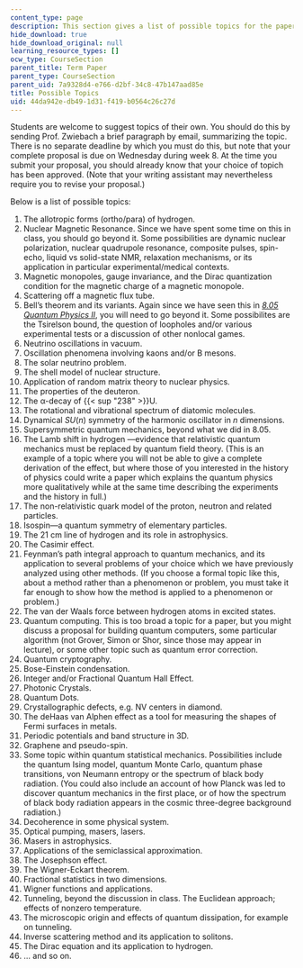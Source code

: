 ```yaml
---
content_type: page
description: This section gives a list of possible topics for the paper.
hide_download: true
hide_download_original: null
learning_resource_types: []
ocw_type: CourseSection
parent_title: Term Paper
parent_type: CourseSection
parent_uid: 7a9328d4-e766-d2bf-34c8-47b147aad85e
title: Possible Topics
uid: 44da942e-db49-1d31-f419-b0564c26c27d
---
```


Students are welcome to suggest topics of their own. You should do this by sending Prof. Zwiebach a brief paragraph by email, summarizing the topic. There is no separate deadline by which you must do this, but note that your complete proposal is due on Wednesday during week 8. At the time you submit your proposal, you should already know that your choice of topich has been approved. (Note that your writing assistant may nevertheless require you to revise your proposal.)

Below is a list of possible topics:

1.  The allotropic forms (ortho/para) of hydrogen.
2.  Nuclear Magnetic Resonance. Since we have spent some time on this in class, you should go beyond it. Some possibilities are dynamic nuclear polarization, nuclear quadrupole resonance, composite pulses, spin-echo, liquid vs solid-state NMR, relaxation mechanisms, or its application in particular experimental/medical contexts.
3.  Magnetic monopoles, gauge invariance, and the Dirac quantization condition for the magnetic charge of a magnetic monopole.
4.  Scattering off a magnetic flux tube.
5.  Bell’s theorem and its variants. Again since we have seen this in _[8.05 Quantum Physics II](/courses/8-05-quantum-physics-ii-fall-2013)_, you will need to go beyond it. Some possibilites are the Tsirelson bound, the question of loopholes and/or various experimental tests or a discussion of other nonlocal games.
6.  Neutrino oscillations in vacuum.
7.  Oscillation phenomena involving kaons and/or B mesons.
8.  The solar neutrino problem.
9.  The shell model of nuclear structure.
10.  Application of random matrix theory to nuclear physics.
11.  The properties of the deuteron.
12.  The α-decay of {{< sup "238" >}}U.
13.  The rotational and vibrational spectrum of diatomic molecules.
14.  Dynamical _SU_(_n_) symmetry of the harmonic oscillator in _n_ dimensions.
15.  Supersymmetric quantum mechanics, beyond what we did in 8.05.
16.  The Lamb shift in hydrogen —evidence that relativistic quantum mechanics must be replaced by quantum field theory. (This is an example of a topic where you will not be able to give a complete derivation of the effect, but where those of you interested in the history of physics could write a paper which explains the quantum physics more qualitatively while at the same time describing the experiments and the history in full.)
17.  The non-relativistic quark model of the proton, neutron and related particles.
18.  Isospin—a quantum symmetry of elementary particles.
19.  The 21 cm line of hydrogen and its role in astrophysics.
20.  The Casimir effect.
21.  Feynman’s path integral approach to quantum mechanics, and its application to several problems of your choice which we have previously analyzed using other methods. (If you choose a formal topic like this, about a method rather than a phenomenon or problem, you must take it far enough to show how the method is applied to a phenomenon or problem.)
22.  The van der Waals force between hydrogen atoms in excited states.
23.  Quantum computing. This is too broad a topic for a paper, but you might discuss a proposal for building quantum computers, some particular algorithm (not Grover, Simon or Shor, since those may appear in lecture), or some other topic such as quantum error correction.
24.  Quantum cryptography.
25.  Bose-Einstein condensation.
26.  Integer and/or Fractional Quantum Hall Effect.
27.  Photonic Crystals.
28.  Quantum Dots.
29.  Crystallographic defects, e.g. NV centers in diamond.
30.  The deHaas van Alphen effect as a tool for measuring the shapes of Fermi surfaces in metals.
31.  Periodic potentials and band structure in 3D.
32.  Graphene and pseudo-spin.
33.  Some topic within quantum statistical mechanics. Possibilities include the quantum Ising model, quantum Monte Carlo, quantum phase transitions, von Neumann entropy or the spectrum of black body radiation. (You could also include an account of how Planck was led to discover quantum mechanics in the first place, or of how the spectrum of black body radiation appears in the cosmic three-degree background radiation.)
34.  Decoherence in some physical system.
35.  Optical pumping, masers, lasers.
36.  Masers in astrophysics.
37.  Applications of the semiclassical approximation.
38.  The Josephson effect.
39.  The Wigner-Eckart theorem.
40.  Fractional statistics in two dimensions.
41.  Wigner functions and applications.
42.  Tunneling, beyond the discussion in class. The Euclidean approach; effects of nonzero temperature.
43.  The microscopic origin and effects of quantum dissipation, for example on tunneling.
44.  Inverse scattering method and its application to solitons.
45.  The Dirac equation and its application to hydrogen.
46.  ... and so on.